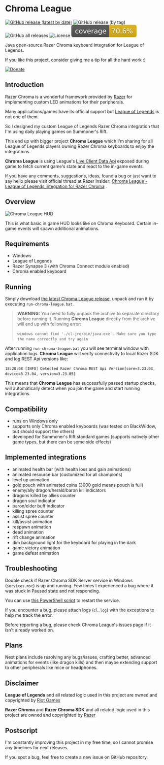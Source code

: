 # Chroma League

[![GitHub release (latest by date)](https://img.shields.io/github/v/release/bonepl/chromaleague)](https://github.com/bonepl/ChromaLeague/releases/latest)
![GitHub release (by tag)](https://img.shields.io/github/downloads/bonepl/chromaleague/v1.3.2/total)
![GitHub all releases](https://img.shields.io/github/downloads/bonepl/chromaleague/total)
![License](https://img.shields.io/badge/license-GPL%203.0-informational)
![Coverage](.github/badges/jacoco-chromaleague.svg)

Java open-source Razer Chroma keyboard integration for League of Legends.

If you like this project, consider giving me a tip for all the hard work :)

[![Donate](https://img.shields.io/badge/Donate-PayPal-blue.svg)](https://www.paypal.com/cgi-bin/webscr?cmd=_donations&business=5JFBXY66RT8Z6&item_name=Chroma+League&currency_code=PLN)

## Introduction

Razer Chroma is a wonderful framework provided by [Razer](https://www.razer.com/)
for implementing custom LED animations for their peripherals.

Many applications/games have its official support but [League of Legends](https://leagueoflegends.com)
is not one of them.

So I designed my custom League of Legends Razer Chroma integration that I'm using daily playing games on Summoner's
Rift.

This end up with bigger project **Chroma League** which I'm sharing for all League of Legends players owning Razer
Chroma keyboards to enjoy the integrations

**Chroma League** is using
League's [Live Client Data Api](https://developer.riotgames.com/docs/lol#game-client-api_live-client-data-api)
exposed during game to fetch current game's state and react to the in-game events.

If you have any comments, suggestions, ideas, found a bug or just want to say hello please visit official thread at
Razer
Insider: [Chroma League - League of Legends integration for Razer Chroma](https://insider.razer.com/index.php?threads/chroma-league-league-of-legends-integration-for-razer-chroma.65412/)
.

## Overview

![Chroma League HUD](https://github.com/bonepl/ChromaLeague/blob/master/doc/images/ChromaLeague.png "Chroma League HUD")

This is what basic in game HUD looks like on Chroma Keyboard. Certain in-game events will spawn additional animations.

## Requirements

* Windows
* League of Legends
* Razer Synapse 3 (with Chroma Connect module enabled)
* Chroma enabled keyboard

## Running

Simply download [the latest Chroma League release](https://github.com/bonepl/ChromaLeague/releases/latest), unpack and
run it by executing `run-chroma-league.bat`.

> **WARNING:** You need to fully unpack the archive to separate directory before running it.
> Running **Chroma League** directly from the archive will end up with following error:
>
> `windows cannot find './cl-jre/bin/java.exe'. Make sure you type the name correctly and try again`

After running `run-chroma-league.bat` you will see terminal window with application logs.
**Chroma League** will verify connectivity to local Razer SDK and log REST Api versions like:

`18:20:08 [INFO] Detected Razer Chroma REST Api Version[core=3.23.03, device=3.23.04, version=3.23.05]`

This means that **Chroma League** has successfully passed startup checks, will automatically detect when you join the
game and start running integrations.

## Compatibility

* runs on Windows only
* supports only Chroma enabled keyboards
  (was tested on BlackWidow, but should support the others)
* developed for Summoner's Rift standard games
  (supports natively other game types, but there can be some side effects)

## Implemented integrations

- animated health bar (with health loss and gain animations)
- animated resource bar (customized for all champions)
- level up animation
- gold pouch with animated coins (3000 gold means pouch is full)
- enemy/ally dragon/herald/baron kill indicators
- dragons killed by allies counter
- dragon soul indicator
- baron/elder buff indicator
- killing spree counter
- assist spree counter
- kill/assist animation
- respawn animation
- dead animation
- rift change animation
- dim background light for the keyboard for playing in the dark
- game victory animation
- game defeat animation

## Troubleshooting

Double check if Razer Chroma SDK Server service in Windows (`services.msc`) is up and running. Few times I experienced a
bug where it was stuck in Paused state and not responding.

You can
use [this PowerShell script](https://github.com/bonepl/ChromaLeague/blob/master/chroma-league-launcher/src/scripts/restartRazerSdk.ps1)
to restart the service.

If you encounter a bug, please attach logs (`cl.log`) with the exceptions to help me track the error.

Before reporting a bug, please check Chroma League's issues page if it isn't already worked on.

## Plans

Next plans include resolving any bugs/issues, crafting better, advanced animations for events (like dragon kills)
and then maybe extending support to other peripherals like mice or headphones.

## Disclaimer

**League of Legends** and all related logic used in this project are owned and copyrighted
by [Riot Games](https://www.riotgames.com)

**Razer Chroma** and **Razer Chroma SDK** and all related logic used in this project are owned and copyrighted
by [Razer](https://www.razer.com/)

## Postscript

I'm constantly improving this project in my free time, so I cannot promise any timelines for next releases.

If you spot a bug, feel free to create a new issue on GitHub repository. 
